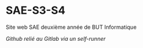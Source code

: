 # SAE-S3-S4
Site web SAE deuxième année de BUT Informatique

*Github relié au Gitlab via un self-runner*

